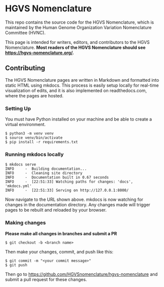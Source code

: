 # HGVS Nomenclature

This repo contains the source code for the HGVS Nomenclature, which is maintained by the Human Genome Organization Variation Nomenclature Committee (HVNC).

This page is intended for writers, editors, and contributors to the HGVS Nomenclature. **Most readers of the HGVS Nomenclature should see https://hgvs-nomenclature.org/.**

## Contributing

The HGVS Nomenclature pages are written in Markdown and formatted into static HTML using mkdocs. This process is easily setup locally for real-time visualization of edits, and it is also implemented on readthedocs.com, where the pages are hosted.

### Setting Up

You must have Python installed on your machine and be able to create a virtual environment.

    $ python3 -m venv venv
    $ source venv/bin/activate
    $ pip install -r requirements.txt

### Running mkdocs locally

    $ mkdocs serve
    INFO     -  Building documentation...
    INFO     -  Cleaning site directory
    INFO     -  Documentation built in 0.67 seconds
    INFO     -  [22:51:33] Watching paths for changes: 'docs', 'mkdocs.yml'
    INFO     -  [22:51:33] Serving on http://127.0.0.1:8000/

Now navigate to the URL shown above. mkdocs is now watching for changes in the documentation directory. Any changes made will trigger pages to be rebuilt and reloaded by your browser.

### Making changes

**Please make all changes in branches and submit a PR**

    $ git checkout -b <branch name>

Then make your changes, commit, and push like this:

    $ git commit -m "<your commit message>"
    $ git push

Then go to https://github.com/HGVSnomenclature/hgvs-nomenclature and submit a pull request for these changes.
